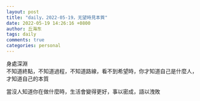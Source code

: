 ```yaml
---
layout: post
title: "daily，2022-05-19，无望時見本質"
date: 2022-05-19 14:26:16 +0800
author: 丘海东 
tags: daily
comments: true
categories: personal
---
```

身處深淵  
不知道終點，不知道過程，不知道路線，看不到希望時，你才知道自己是什麼人，才知道自己的本質  

當沒人知道你在做什麼時，生活會變得更好，事以密成，語以洩敗
